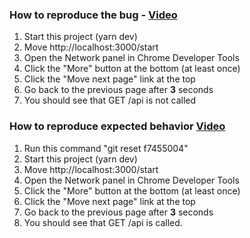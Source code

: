 ### How to reproduce the bug - [Video](https://youtu.be/EFcFWIDEzl8)
1. Start this project (yarn dev)
2. Move http://localhost:3000/start
3. Open the Network panel in Chrome Developer Tools 
4. Click the "More" button at the bottom (at least once)
5. Click the "Move next page" link at the top 
6. Go back to the previous page after **3** seconds 
7. You should see that GET /api is not called

### How to reproduce expected behavior [Video](https://youtu.be/Jhy26BoDFKc)
1. Run this command "git reset f7455004"
2. Start this project (yarn dev)
3. Move http://localhost:3000/start
4. Open the Network panel in Chrome Developer Tools 
5. Click the "More" button at the bottom (at least once)
6. Click the "Move next page" link at the top 
7. Go back to the previous page after **3** seconds
8. You should see that GET /api is called.